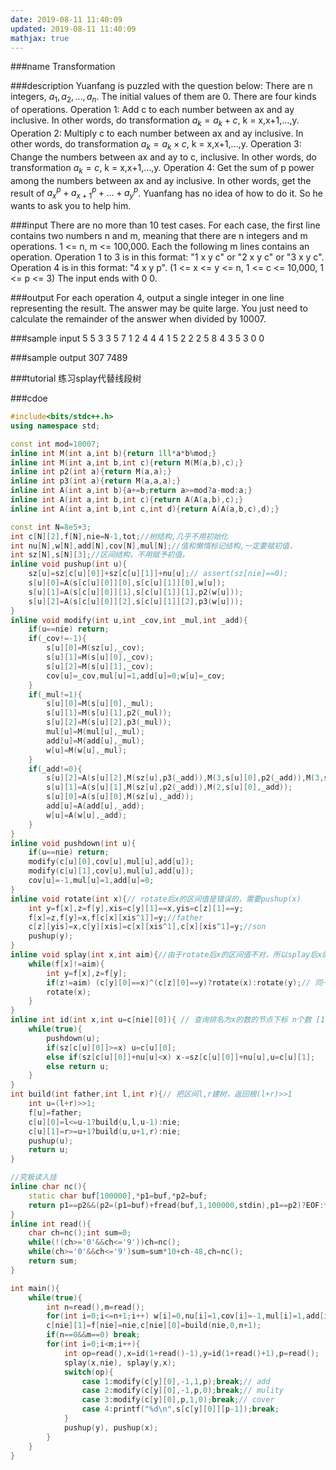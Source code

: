 ```yaml
---
date: 2019-08-11 11:40:09
updated: 2019-08-11 11:40:09
mathjax: true
---
```


###name
Transformation

###description
Yuanfang is puzzled with the question below: 
There are n integers, $a_1, a_2, …, a_n$. The initial values of them are 0. There are four kinds of operations.
Operation 1: Add c to each number between ax and ay inclusive. In other words, do transformation $a_k=a_k+c$, k = x,x+1,…,y.
Operation 2: Multiply c to each number between ax and ay inclusive. In other words, do transformation $a_k=a_k×c$, k = x,x+1,…,y.
Operation 3: Change the numbers between ax and ay to c, inclusive. In other words, do transformation $a_k=c$, k = x,x+1,…,y.
Operation 4: Get the sum of p power among the numbers between ax and ay inclusive. In other words, get the result of $a_x^p+a_{x+1}^p+…+a_y^p$.
Yuanfang has no idea of how to do it. So he wants to ask you to help him. 

<!---more-->

###input
There are no more than 10 test cases.
For each case, the first line contains two numbers n and m, meaning that there are n integers and m operations. 1 <= n, m <= 100,000.
Each the following m lines contains an operation. Operation 1 to 3 is in this format: "1 x y c" or "2 x y c" or "3 x y c". Operation 4 is in this format: "4 x y p". (1 <= x <= y <= n, 1 <= c <= 10,000, 1 <= p <= 3)
The input ends with 0 0.

###output
For each operation 4, output a single integer in one line representing the result. The answer may be quite large. You just need to calculate the remainder of the answer when divided by 10007.

###sample input
5 5
3 3 5 7
1 2 4 4
4 1 5 2
2 2 5 8
4 3 5 3
0 0

###sample output
307
7489

###tutorial
练习splay代替线段树

###cdoe
``` cpp
#include<bits/stdc++.h>
using namespace std;

const int mod=10007;
inline int M(int a,int b){return 1ll*a*b%mod;}
inline int M(int a,int b,int c){return M(M(a,b),c);}
inline int p2(int a){return M(a,a);}
inline int p3(int a){return M(a,a,a);}
inline int A(int a,int b){a+=b;return a>=mod?a-mod:a;}
inline int A(int a,int b,int c){return A(A(a,b),c);}
inline int A(int a,int b,int c,int d){return A(A(a,b,c),d);}

const int N=8e5+3;
int c[N][2],f[N],nie=N-1,tot;//树结构,几乎不用初始化
int nu[N],w[N],add[N],cov[N],mul[N];//值和懒惰标记结构,一定要赋初值，
int sz[N],s[N][3];//区间结构，不用赋予初值，
inline void pushup(int u){
    sz[u]=sz[c[u][0]]+sz[c[u][1]]+nu[u];// assert(sz[nie]==0);
    s[u][0]=A(s[c[u][0]][0],s[c[u][1]][0],w[u]);
    s[u][1]=A(s[c[u][0]][1],s[c[u][1]][1],p2(w[u]));
    s[u][2]=A(s[c[u][0]][2],s[c[u][1]][2],p3(w[u]));
}
inline void modify(int u,int _cov,int _mul,int _add){
    if(u==nie) return;
    if(_cov!=-1){
        s[u][0]=M(sz[u],_cov);
        s[u][1]=M(s[u][0],_cov);
        s[u][2]=M(s[u][1],_cov);
        cov[u]=_cov,mul[u]=1,add[u]=0;w[u]=_cov;
    }
    if(_mul!=1){
        s[u][0]=M(s[u][0],_mul);
        s[u][1]=M(s[u][1],p2(_mul));
        s[u][2]=M(s[u][2],p3(_mul));
        mul[u]=M(mul[u],_mul);
        add[u]=M(add[u],_mul);
        w[u]=M(w[u],_mul);
    }
    if(_add!=0){
        s[u][2]=A(s[u][2],M(sz[u],p3(_add)),M(3,s[u][0],p2(_add)),M(3,s[u][1],_add));
        s[u][1]=A(s[u][1],M(sz[u],p2(_add)),M(2,s[u][0],_add));
        s[u][0]=A(s[u][0],M(sz[u],_add));
        add[u]=A(add[u],_add);
        w[u]=A(w[u],_add);
    }
}
inline void pushdown(int u){
    if(u==nie) return;
    modify(c[u][0],cov[u],mul[u],add[u]);
    modify(c[u][1],cov[u],mul[u],add[u]);
    cov[u]=-1,mul[u]=1,add[u]=0;
}
inline void rotate(int x){// rotate后x的区间值是错误的，需要pushup(x)
    int y=f[x],z=f[y],xis=c[y][1]==x,yis=c[z][1]==y;
    f[x]=z,f[y]=x,f[c[x][xis^1]]=y;//father
    c[z][yis]=x,c[y][xis]=c[x][xis^1],c[x][xis^1]=y;//son
    pushup(y);
}
inline void splay(int x,int aim){//由于rotate后x的区间值不对，所以splay后x的区间值依旧不对，需要pushup(x)
    while(f[x]!=aim){
        int y=f[x],z=f[y];
        if(z!=aim) (c[y][0]==x)^(c[z][0]==y)?rotate(x):rotate(y);// 同一个儿子先旋转y
        rotate(x);
    }
}
inline int id(int x,int u=c[nie][0]){ // 查询排名为x的数的节点下标 n个数 [1,n]
    while(true){
        pushdown(u);
        if(sz[c[u][0]]>=x) u=c[u][0];
        else if(sz[c[u][0]]+nu[u]<x) x-=sz[c[u][0]]+nu[u],u=c[u][1];
        else return u;
    }
}
int build(int father,int l,int r){// 把区间l,r建树，返回根(l+r)>>1
    int u=(l+r)>>1;
    f[u]=father;
    c[u][0]=l<=u-1?build(u,l,u-1):nie;
    c[u][1]=r>=u+1?build(u,u+1,r):nie;
    pushup(u);
    return u;
}

//究极读入挂
inline char nc(){
    static char buf[100000],*p1=buf,*p2=buf;
    return p1==p2&&(p2=(p1=buf)+fread(buf,1,100000,stdin),p1==p2)?EOF:*p1++;
}
inline int read(){
    char ch=nc();int sum=0;
    while(!(ch>='0'&&ch<='9'))ch=nc();
    while(ch>='0'&&ch<='9')sum=sum*10+ch-48,ch=nc();
    return sum;
}

int main(){
    while(true){
        int n=read(),m=read();
        for(int i=0;i<=n+1;i++) w[i]=0,nu[i]=1,cov[i]=-1,mul[i]=1,add[i]=0;// 初始化节点信息 ,我们维护额外两个点的信息
        c[nie][1]=f[nie]=nie,c[nie][0]=build(nie,0,n+1);
        if(n==0&&m==0) break;
        for(int i=0;i<m;i++){
            int op=read(),x=id(1+read()-1),y=id(1+read()+1),p=read();
            splay(x,nie), splay(y,x);
            switch(op){
                case 1:modify(c[y][0],-1,1,p);break;// add
                case 2:modify(c[y][0],-1,p,0);break;// mulity
                case 3:modify(c[y][0],p,1,0);break;// cover
                case 4:printf("%d\n",s[c[y][0]][p-1]);break;
            }
            pushup(y), pushup(x);
        }
    }
}
```